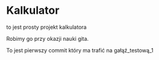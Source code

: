 # Kalkulator

to jest prosty projekt kalkulatora

Robimy go przy okazji nauki gita.

To jest pierwszy commit który ma trafić na gałąź_testową_1


